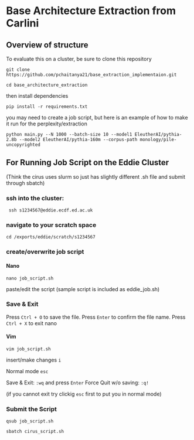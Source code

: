 # Base Architecture Extraction from Carlini

## Overview of structure

To evaluate this on a cluster, be sure to clone this repository

```git clone https://github.com/pchaitanya21/base_extraction_implementaion.git```

```cd base_architecture_extraction```

then install dependencies

```pip install -r requirements.txt```

you may need to create a job script, but here is an example of how to make it run for the perplexity/extraction

```python main.py --N 1000 --batch-size 10 --model1 EleutherAI/pythia-2.8b --model2 EleutherAI/pythia-160m --corpus-path monology/pile-uncopyrighted```

## For Running Job Script on the Eddie Cluster
(Think the cirus uses slurm so just has slightly different .sh file and submit through sbatch)

### ssh into the cluster: 

``` ssh s1234567@eddie.ecdf.ed.ac.uk``` 

### navigate to your scratch space

```cd /exports/eddie/scratch/s1234567```

### create/overwrite job script

#### Nano 
```nano job_script.sh```

paste/edit the script (sample script is included as eddie_job.sh)

### Save & Exit

Press `Ctrl + O` to save the file.
Press `Enter` to confirm the file name.
Press `Ctrl + X` to exit nano


#### Vim

```vim job_script.sh```

insert/make changes 
`i`

Normal mode `esc` 

Save & Exit:  `:wq` and press `Enter`
Force Quit w/o saving: `:q!`

(if you cannot exit try clickig `esc` first to put you in normal mode)

### Submit the Script 

```qsub job_script.sh```

```sbatch cirus_script.sh```
